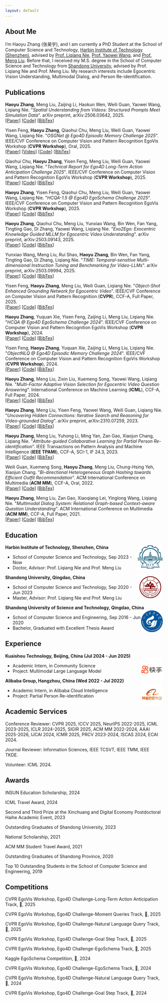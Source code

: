```yaml
---
layout: default
---
```

## About Me

I’m Haoyu Zhang (张昊宇), and I am currently a PhD Student at the School of Computer Science and Technology, [Harbin Institute of Technology (Shenzhen)](https://www.hitsz.edu.cn/), advised by [Prof. Liqiang Nie](https://liqiangnie.github.io/), [Prof. Yaowei Wang](https://scholar.google.com/citations?user=o_DllmIAAAAJ&hl=zh-CN), and [Prof. Meng Liu](https://mengliu1991.github.io/). Before that, I received my M.S. degree in the School of Computer Science and Technology from [Shandong University](https://www.sdu.edu.cn/), advised by Prof. Liqiang Nie and Prof. Meng Liu. My research interests include Egocentric Vision Understanding, Multimodal Dialog, and Person Re-identification.

## Publications

**Haoyu Zhang**, Meng Liu, Zaijing Li, Haokun Wen, Weili Guan, Yaowei Wang, Liqiang Nie. "_Spatial Understanding from Videos: Structured Prompts Meet Simulation Data_". arXiv preprint, arXiv:2506.03642, 2025.<br />
[[Paper](https://www.arxiv.org/abs/2506.03642)]  [[Code](https://github.com/Hyu-Zhang/SpatialMind)]  [[BibTex]()]

Yisen Feng, **Haoyu Zhang**, Qiaohui Chu, Meng Liu, Weili Guan, Yaowei Wang, Liqiang Nie. "_OSGNet @ Ego4D Episodic Memory Challenge 2025_". IEEE/CVF Conference on Computer Vision and Pattern Recognition EgoVis Workshop (**CVPR Workshop**), Oral, 2025.<br />
[[Paper](https://www.arxiv.org/abs/2506.03710)]  [[Video](https://www.youtube.com/watch?v=AIO9LZMbbuA)]  [[Code](https://github.com/Yisen-Feng/OSGNet)]  [[BibTex]()]

Qiaohui Chu, **Haoyu Zhang**, Yisen Feng, Meng Liu, Weili Guan, Yaowei Wang, Liqiang Nie. "_Technical Report for Ego4D Long-Term Action Anticipation Challenge 2025_". IEEE/CVF Conference on Computer Vision and Pattern Recognition EgoVis Workshop (**CVPR Workshop**), 2025.<br />
[[Paper](https://arxiv.org/abs/2506.02550)]  [[Code](https://github.com/CorrineQiu/Ego4D-LTA-Challenge-2025)]  [[BibTex]()]

**Haoyu Zhang**, Yisen Feng, Qiaohui Chu, Meng Liu, Weili Guan, Yaowei Wang, Liqiang Nie. "_HCQA-1.5 @ Ego4D EgoSchema Challenge 2025_". IEEE/CVF Conference on Computer Vision and Pattern Recognition EgoVis Workshop (**CVPR Workshop**), 2025.<br />
[[Paper](https://arxiv.org/abs/2505.20644)]  [[Code](https://github.com/Hyu-Zhang/HCQA)]  [[BibTex]()]

**Haoyu Zhang**, Qiaohui Chu, Meng Liu, Yunxiao Wang, Bin Wen, Fan Yang, Tingting Gao, Di Zhang, Yaowei Wang, Liqiang Nie. "_Exo2Ego: Exocentric Knowledge Guided MLLM for Egocentric Video Understanding_". arXiv preprint, arXiv:2503.09143, 2025.<br />
[[Paper](https://arxiv.org/abs/2503.09143)] [[Code](https://egovisiongroup.github.io/Exo2Ego.github.io/)]  [[BibTex](https://scholar.googleusercontent.com/scholar.bib?q=info:NhdayunzVSAJ:scholar.google.com/&output=citation&scisdr=ClGW_-20EJ6k02B0Vv8:AFWwaeYAAAAAZ9pyTv9bTYefuEddApBySyMompA&scisig=AFWwaeYAAAAAZ9pyTjKNRVWRKJ620WLT0WMyW8g&scisf=4&ct=citation&cd=-1&hl=zh-CN)]

Yunxiao Wang, Meng Liu, Rui Shao, **Haoyu Zhang**, Bin Wen, Fan Yang, Tingting Gao, Di Zhang, Liqiang Nie. "_TIME: Temporal-sensitive Multi-dimensional Instruction Tuning and Benchmarking for Video-LLMs_". arXiv preprint, arXiv:2503.09994, 2025.<br />
[[Paper](https://arxiv.org/abs/2503.09994)] [[Code]()]  [[BibTex](https://scholar.googleusercontent.com/scholar.bib?q=info:9BUrxj0IIIUJ:scholar.google.com/&output=citation&scisdr=ClGW_-20EJ6k02B0v90:AFWwaeYAAAAAZ9pyp92L8aAfsoPiV2ZL0bnpf_c&scisig=AFWwaeYAAAAAZ9pyp7WWS3gcl5Z_bDAVY6m8xHo&scisf=4&ct=citation&cd=-1&hl=zh-CN)]

Yisen Feng, **Haoyu Zhang**, Meng Liu, Weili Guan, Liqiang Nie. "_Object-Shot Enhanced Grounding Network for Egocentric Video_". IEEE/CVF Conference on Computer Vision and Pattern Recognition (**CVPR**), CCF-A, Full Paper, 2025.<br />
[[Paper](https://openaccess.thecvf.com/content/CVPR2025/html/Feng_Object-Shot_Enhanced_Grounding_Network_for_Egocentric_Video_CVPR_2025_paper.html)]  [[Code](https://github.com/Yisen-Feng/OSGNet)]  [[BibTex](https://openaccess.thecvf.com/content/CVPR2025/html/Feng_Object-Shot_Enhanced_Grounding_Network_for_Egocentric_Video_CVPR_2025_paper.html)]

**Haoyu Zhang**, Yuquan Xie, Yisen Feng, Zaijing Li, Meng Liu, Liqiang Nie. "_HCQA @ Ego4D EgoSchema Challenge 2024_". IEEE/CVF Conference on Computer Vision and Pattern Recognition EgoVis Workshop (**CVPR Workshop**), 2024.<br />
[[Paper](https://arxiv.org/abs/2406.15771)]  [[Code](https://github.com/Hyu-Zhang/HCQA)]  [[BibTex](https://scholar.googleusercontent.com/scholar.bib?q=info:DVLb4UaoRtwJ:scholar.google.com/&output=citation&scisdr=ClFkPic6EJ6k0-IzWaI:AFWwaeYAAAAAZ1g1QaLM1yWxTsrx5PdDzmOo9EY&scisig=AFWwaeYAAAAAZ1g1QcXoV_c1Wy0NeTamgnMGwvQ&scisf=4&ct=citation&cd=-1&hl=zh-CN)]

Yisen Feng, **Haoyu Zhang**, Yuquan Xie, Zaijing Li, Meng Liu, Liqiang Nie. "_ObjectNLQ @ Ego4D Episodic Memory Challenge 2024_". IEEE/CVF Conference on Computer Vision and Pattern Recognition EgoVis Workshop (**CVPR Workshop**), 2024.<br />
[[Paper](https://arxiv.org/abs/2406.15778)]  [[Code](https://github.com/Yisen-Feng/ObjectNLQ)]  [[BibTex](https://scholar.googleusercontent.com/scholar.bib?q=info:t7G6qvse5q0J:scholar.google.com/&output=citation&scisdr=ClFkPic6EJ6k0-IzQF4:AFWwaeYAAAAAZ1g1WF4ocNq1LkM4-MSBbN_sNyE&scisig=AFWwaeYAAAAAZ1g1WMBytQwYTtmdNN176XuDF5Q&scisf=4&ct=citation&cd=-1&hl=zh-CN)]

**Haoyu Zhang**, Meng Liu, Zixin Liu, Xuemeng Song, Yaowei Wang, Liqiang Nie. "_Multi-Factor Adaptive Vision Selection for Egocentric Video Question Answering_". International Conference on Machine Learning (**ICML**), CCF-A, Full Paper, 2024.<br />
[[Paper](https://proceedings.mlr.press/v235/zhang24aj.html)]  [[Code](https://github.com/Hyu-Zhang/EgoVideoQA)]  [[BibTex](https://proceedings.mlr.press/v235/zhang24aj.html)]

**Haoyu Zhang**, Meng Liu, Yisen Feng, Yaowei Wang, Weili Guan, Liqiang Nie. "_Uncovering Hidden Connections: Iterative Search and Reasoning for Video-grounded Dialog_". arXiv preprint, arXiv:2310.07259, 2023.<br />
[[Paper](https://arxiv.org/abs/2310.07259)] [[Code](https://github.com/Hyu-Zhang/ITR)]  [[BibTex](https://scholar.googleusercontent.com/scholar.bib?q=info:bxW7q-aNp24J:scholar.google.com/&output=citation&scisdr=ClFsnzCgEL_Wwc_wBNU:AFWwaeYAAAAAZWf2HNVOdiXLSNdEp7u1hjo5B6U&scisig=AFWwaeYAAAAAZWf2HNQEqziRSd_eQR1eOQIO6VU&scisf=4&ct=citation&cd=-1&hl=zh-CN)]

**Haoyu Zhang**, Meng Liu, Yuhong Li, Ming Yan, Zan Gao, Xiaojun Chang, Liqiang Nie. "_Attribute-guided Collaborative Learning for Partial Person Re-identification_". IEEE Transactions on Pattern Analysis and Machine Intelligence (**IEEE TPAMI**), CCF-A, SCI-1, IF 24.3, 2023.<br />
[[Paper](https://ieeexplore.ieee.org/stamp/stamp.jsp?tp=&arnumber=10239469)] [[Code]()] [[BibTex](https://scholar.googleusercontent.com/scholar.bib?q=info:Vfu3wDDAACkJ:scholar.google.com/&output=citation&scisdr=ClFsnzCgEL_Wwc_-KZI:AFWwaeYAAAAAZWf4MZIFgrNcM8Z74mJwA53qcD8&scisig=AFWwaeYAAAAAZWf4MX-G90kn0fb34uxasZA07VA&scisf=4&ct=citation&cd=-1&hl=zh-CN)]

Weili Guan, Xuemeng Song, **Haoyu Zhang**, Meng Liu, Chung-Hsing Yeh, Xiaojun Chang. "_Bi-directional Heterogeneous Graph Hashing towards Efficient Outfit Recommendation_". ACM International Conference on Multimedia (**ACM MM**), CCF-A, Oral, 2022.<br />
[[Paper](https://dl.acm.org/doi/pdf/10.1145/3503161.3548020)]  [[Code](https://outfitrec.wixsite.com/bihgh)]  [[BibTex](https://scholar.googleusercontent.com/scholar.bib?q=info:whI8shH9dGYJ:scholar.google.com/&output=citation&scisdr=ClFsnzCgEL_Wwc_-DnQ:AFWwaeYAAAAAZWf4FnSfGEFa5eK7eeAX9iMRrXQ&scisig=AFWwaeYAAAAAZWf4Fn0TTlHW7BIBV1-N9InjZh8&scisf=4&ct=citation&cd=-1&hl=zh-CN)]

**Haoyu Zhang**, Meng Liu, Zan Gao, Xiaoqiang Lei, Yinglong Wang, Liqiang Nie. "_Multimodal Dialog System: Relational Graph-based Context-aware Question Understanding_". ACM International Conference on Multimedia (**ACM MM**), CCF-A, Full Paper, 2021.<br />
[[Paper](https://dl.acm.org/doi/pdf/10.1145/3474085.3475234)]  [[Code](https://acmmmtreasure.wixsite.com/treasure)]  [[BibTex](https://scholar.googleusercontent.com/scholar.bib?q=info:sxu9IiZxnHoJ:scholar.google.com/&output=citation&scisdr=ClFsnzCgEL_Wwc_x25Y:AFWwaeYAAAAAZWf3w5bgj7fAFseiXWLV15DUiCg&scisig=AFWwaeYAAAAAZWf3w5t_9P2_2JAZFj65eX6tguA&scisf=4&ct=citation&cd=-1&hl=zh-CN)]


## Education

<div align="left">
        <strong> Harbin Institute of Technology, Shenzhen, China</strong>
          <a target="_blank" rel="external">
            <img border="0" src="hit_logo.jpg" align="right" width="80" height="80">
          </a> 
        <ul>
        <li>School of Computer Science and Technology, Sep 2023 - Now </li>
        <li>
          Doctor, Advisor: Prof. Liqiang Nie and Prof. Meng Liu</li>
      </ul>      
      </div>

<div align="left">
        <strong> Shandong University, Qingdao, China</strong>
          <a target="_blank" rel="external">
            <img border="0" src="sdu_logo.jpg" align="right" width="80" height="80">
          </a> 
        <ul>
        <li>School of Computer Science and Technology, Sep 2020 - Jun 2023 </li>
        <li>
          Master, Advisor: Prof. Liqiang Nie and Prof. Meng Liu</li>
      </ul>      
      </div>
      
<div align="left">
        <strong> Shandong University of Science and Technology, Qingdao, China</strong>
          <a target="_blank" rel="external">
            <img border="0" src="sdust_logo.jpg" align="right" width="70" height="70">
          </a> 
        <ul>
        <li>
          School of Computer Science and Engineering, Sep 2016 - Jun 2020</li>
        <li>
          Bachelor, Graduated with Excellent Thesis Award</li>
      </ul>      
      </div>

## Experience
<!--
<div align="left">
        <strong> Pengcheng Laboratory, Shenzhen, China  (Sep 2023 - Now) </strong>
          <a target="_blank" rel="external">
            <img border="0" src="pc_logo.jpg" align="right" width="70" height="70">
          </a> 
        <ul>
        <li>
          Co-culture Student, in Department of Network Intelligence </li>
        <li>
          Advisor: Prof. Yaowei Wang  </li>
      </ul>      
      </div>   --> 

<div align="left">
        <strong> Kuaishou Technology, Beijing, China  (Jul 2024 - Jun 2025) </strong>
          <a target="_blank" rel="external">
            <img border="0" src="kuaishou_square.png" align="right" width="70" height="70">
          </a> 
        <ul>
        <li>
          Academic Intern, in Community Science </li>
        <li>
          Project: Multimodal Large Language Model </li>
      </ul>      
      </div>

<div align="left">
        <strong> Alibaba Group, Hangzhou, China  (Wed 2022 - Jul 2022) </strong>
          <a target="_blank" rel="external">
            <img border="0" src="alibaba_white.jpg" align="right" width="70" height="70">
          </a> 
        <ul>
        <li>
          Academic Intern, in Alibaba Cloud Intelligence </li>
        <li>
          Project: Partial Person Re-identification </li>
      </ul>      
      </div>

## Academic Services

Conference Reviewer: CVPR 2025, ICCV 2025, NeurIPS 2022-2025, ICML 2023-2025, ICLR 2024-2025, SIGIR 2025, ACM MM 2022-2024, AAAI 2025-2026, IJCAI 2024, ICMR 2025, PRCV 2023-2024, ISCAS 2024, ECAI 2024.

Journal Reviewer: Information Sciences, IEEE TCSVT, IEEE TMM, IEEE TKDE.

Volunteer: ICML 2024.

## Awards
<!--
2023信创与数字经济博士后海河学术论坛，二等奖，三等奖
-->
INSUN Education Scholarship, 2024

ICML Travel Award, 2024

Second and Third Prize at the Xinchuang and Digital Economy Postdoctoral Haihe Academic Event, 2023

Outstanding Graduates of Shandong University, 2023

National Scholarship, 2021
<!--
Outstanding Graduate Student of Shandong University, 2021 -->

ACM MM Student Travel Award, 2021

Outstanding Graduates of Shandong Province, 2020
<!--
Outstanding Graduates from Shandong University of Science and Technology, 2020 -->

Top 10 Outstanding Students in the School of Computer Science and Engineering, 2019

<!--
Provincial Government Encouragement Scholarship, 2018

National Encouragement Scholarship, 2017

First Class Academic Scholarship, 2016-2020
-->

## Competitions

CVPR EgoVis Workshop, Ego4D Challenge-Long-Term Action Anticipation Track, :1st_place_medal:, 2025

CVPR EgoVis Workshop, Ego4D Challenge-Moment Queries Track, :1st_place_medal:, 2025

CVPR EgoVis Workshop, Ego4D Challenge-Natural Language Query Track, :1st_place_medal:, 2025

CVPR EgoVis Workshop, Ego4D Challenge-Goal Step Track, :1st_place_medal:, 2025

CVPR EgoVis Workshop, Ego4D Challenge-EgoSchema Track, :3rd_place_medal:, 2025

Kaggle EgoSchema Competition, :1st_place_medal:, 2024

CVPR EgoVis Workshop, Ego4D Challenge-EgoSchema Track, :1st_place_medal:, 2024

CVPR EgoVis Workshop, Ego4D Challenge-Natural Language Query Track, :2nd_place_medal:, 2024

CVPR EgoVis Workshop, Ego4D Challenge-Goal Step Track, :3rd_place_medal:, 2024

<!--
WSDM Cup-Toloka Visual Question Answering Challenge, Sixth Place, 2023

## Patents

对话意图识别、用于识别对话意图的模型的训练方法, CN113590798A
一种基于多机协同的目标视频片段定位方法及系统, 

-->
